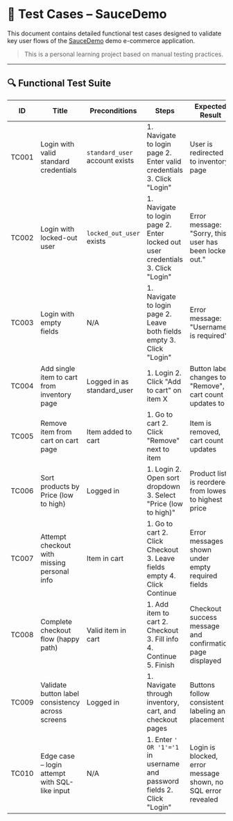 # 🧪 Test Cases – SauceDemo

This document contains detailed functional test cases designed to validate key user flows of the [SauceDemo](https://www.saucedemo.com/) demo e-commerce application.

> This is a personal learning project based on manual testing practices.

---

## 🔍 Functional Test Suite

| ID     | Title                                                      | Preconditions                  | Steps                                                                                       | Expected Result                                                 | Actual Result  | Status | Priority | Severity |
|--------|------------------------------------------------------------|--------------------------------|---------------------------------------------------------------------------------------------|-----------------------------------------------------------------|----------------|--------|----------|----------|
| TC001  | Login with valid standard credentials                      | `standard_user` account exists | 1. Navigate to login page  2. Enter valid credentials  3. Click "Login"                     | User is redirected to inventory page                            | -              | -      | High     | Major    |
| TC002  | Login with locked-out user                                 | `locked_out_user` exists       | 1. Navigate to login page  2. Enter locked out user credentials  3. Click "Login"           | Error message: "Sorry, this user has been locked out."          | -              | -      | High     | Major    |
| TC003  | Login with empty fields                                    | N/A                            | 1. Navigate to login page  2. Leave both fields empty  3. Click "Login"                     | Error message: "Username is required"                           | -              | -      | High     | Major    |
| TC004  | Add single item to cart from inventory page                | Logged in as standard_user     | 1. Login  2. Click "Add to cart" on item X                                                  | Button label changes to "Remove", cart count updates to 1       | -              | -      | Medium   | Minor    |
| TC005  | Remove item from cart on cart page                         | Item added to cart             | 1. Go to cart  2. Click "Remove" next to item                                               | Item is removed, cart count updates                             | -              | -      | Medium   | Minor    |
| TC006  | Sort products by Price (low to high)                       | Logged in                      | 1. Login  2. Open sort dropdown  3. Select "Price (low to high)"                            | Product list is reordered from lowest to highest price          | -              | -      | Medium   | Minor    |
| TC007  | Attempt checkout with missing personal info                | Item in cart                   | 1. Go to cart  2. Click Checkout  3. Leave fields empty  4. Click Continue                  | Error messages shown under empty required fields                | -              | -      | High     | Major    |
| TC008  | Complete checkout flow (happy path)                        | Valid item in cart             | 1. Add item to cart  2. Checkout  3. Fill info  4. Continue  5. Finish                      | Checkout success message and confirmation page displayed        | -              | -      | High     | Major    |
| TC009  | Validate button label consistency across screens           | Logged in                      | 1. Navigate through inventory, cart, and checkout pages                                     | Buttons follow consistent labeling and placement                | -              | -      | Low      | Minor    |
| TC010  | Edge case – login attempt with SQL-like input              | N/A                            | 1. Enter `' OR '1'='1` in username and password fields  2. Click "Login"                    | Login is blocked, error message shown, no SQL error revealed    | -              | -      | High     | Critical |
